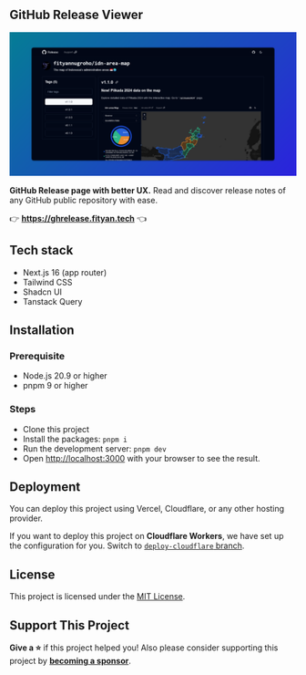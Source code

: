 ## GitHub Release Viewer

[![screenshot](/public/og-image.png)](https://ghrelease.fityan.tech)

**GitHub Release page with better UX.** Read and discover release notes of any GitHub public repository with ease.

👉 **https://ghrelease.fityan.tech** 👈

## Tech stack

- Next.js 16 (app router)
- Tailwind CSS
- Shadcn UI
- Tanstack Query

## Installation

### Prerequisite

- Node.js 20.9 or higher
- pnpm 9 or higher

### Steps

- Clone this project
- Install the packages: `pnpm i`
- Run the development server: `pnpm dev`
- Open [http://localhost:3000](http://localhost:3000) with your browser to see the result.

## Deployment

You can deploy this project using Vercel, Cloudflare, or any other hosting provider.

If you want to deploy this project on **Cloudflare Workers**, we have set up the configuration for you. Switch to [`deploy-cloudflare` branch](https://github.com/fityannugroho/ghrelease/tree/deploy-cloudflare).

## License

This project is licensed under the [MIT License](LICENSE).

## Support This Project

**Give a ⭐️** if this project helped you! Also please consider supporting this project by [**becoming a sponsor**](https://github.com/sponsors/fityannugroho).
